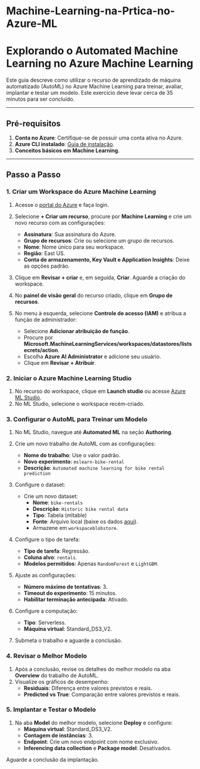 # Machine-Learning-na-Prtica-no-Azure-ML
# Explorando o Automated Machine Learning no Azure Machine Learning

Este guia descreve como utilizar o recurso de aprendizado de máquina automatizado (AutoML) no Azure Machine Learning para treinar, avaliar, implantar e testar um modelo. Este exercício deve levar cerca de 35 minutos para ser concluído.

---

## Pré-requisitos

1. **Conta no Azure**: Certifique-se de possuir uma conta ativa no Azure.
2. **Azure CLI instalado**: [Guia de instalação](https://learn.microsoft.com/cli/azure/install-azure-cli).
3. **Conceitos básicos em Machine Learning**.

---

## Passo a Passo

### 1. Criar um Workspace do Azure Machine Learning

1. Acesse o [portal do Azure](https://portal.azure.com) e faça login.
2. Selecione **+ Criar um recurso**, procure por **Machine Learning** e crie um novo recurso com as configurações:
   - **Assinatura**: Sua assinatura do Azure.
   - **Grupo de recursos**: Crie ou selecione um grupo de recursos.
   - **Nome**: Nome único para seu workspace.
   - **Região**: East US.
   - **Conta de armazenamento, Key Vault e Application Insights**: Deixe as opções padrão.
3. Clique em **Revisar + criar** e, em seguida, **Criar**. Aguarde a criação do workspace.

4. No **painel de visão geral** do recurso criado, clique em **Grupo de recursos**.
5. No menu à esquerda, selecione **Controle de acesso (IAM)** e atribua a função de administrador:
   - Selecione **Adicionar atribuição de função**.
   - Procure por **Microsoft.MachineLearningServices/workspaces/datastores/listsecrets/action**.
   - Escolha **Azure AI Administrator** e adicione seu usuário.
   - Clique em **Revisar + Atribuir**.

### 2. Iniciar o Azure Machine Learning Studio

1. No recurso do workspace, clique em **Launch studio** ou acesse [Azure ML Studio](https://ml.azure.com).
2. No ML Studio, selecione o workspace recém-criado.

### 3. Configurar o AutoML para Treinar um Modelo

1. No ML Studio, navegue até **Automated ML** na seção **Authoring**.
2. Crie um novo trabalho de AutoML com as configurações:

   - **Nome do trabalho**: Use o valor padrão.
   - **Novo experimento**: `mslearn-bike-rental`
   - **Descrição**: `Automated machine learning for bike rental prediction`

3. Configure o dataset:
   - Crie um novo dataset:
     - **Nome**: `bike-rentals`
     - **Descrição**: `Historic bike rental data`
     - **Tipo**: Tabela (mltable)
     - **Fonte**: Arquivo local (baixe os dados [aqui](https://aka.ms/bike-rentals)).
     - Armazene em `workspaceblobstore`.

4. Configure o tipo de tarefa:
   - **Tipo de tarefa**: Regressão.
   - **Coluna alvo**: `rentals`.
   - **Modelos permitidos**: Apenas `RandomForest` e `LightGBM`.

5. Ajuste as configurações:
   - **Número máximo de tentativas**: 3.
   - **Timeout do experimento**: 15 minutos.
   - **Habilitar terminação antecipada**: Ativado.

6. Configure a computação:
   - **Tipo**: Serverless.
   - **Máquina virtual**: Standard_DS3_V2.

7. Submeta o trabalho e aguarde a conclusão.

### 4. Revisar o Melhor Modelo

1. Após a conclusão, revise os detalhes do melhor modelo na aba **Overview** do trabalho de AutoML.
2. Visualize os gráficos de desempenho:
   - **Residuais**: Diferença entre valores previstos e reais.
   - **Predicted vs True**: Comparação entre valores previstos e reais.

### 5. Implantar e Testar o Modelo

1. Na aba **Model** do melhor modelo, selecione **Deploy** e configure:
   - **Máquina virtual**: Standard_DS3_V2.
   - **Contagem de instâncias**: 3.
   - **Endpoint**: Crie um novo endpoint com nome exclusivo.
   - **Inferencing data collection** e **Package model**: Desativados.

Aguarde a conclusão da implantação.



